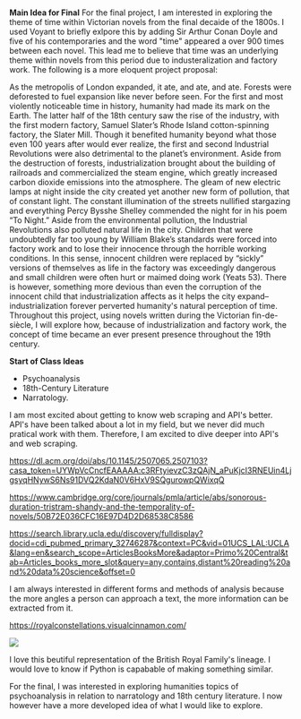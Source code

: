 # 

**Main Idea for Final**
For the final project, I am interested in exploring the theme of time within Victorian novels from the final decaide of the 1800s. I used Voyant to briefly exlpore this by adding Sir Arthur Conan Doyle and five of his contemporaries and the word "time" appeared a over 900 times between each novel. This lead me to believe that time was an underlying theme within novels from this period due to industeralization and factory work. The following is a more eloquent project proposal:

As the metropolis of London expanded, it ate, and ate, and ate. Forests were deforested to fuel expansion like never before seen. For the first and most violently noticeable time in history, humanity had made its mark on the Earth. The latter half of the 18th century saw the rise of the industry, with the first modern factory, Samuel Slater’s Rhode Island cotton-spinning factory, the Slater Mill. Though it benefited humanity beyond what those even 100 years after would ever realize, the first and second Industrial Revolutions were also detrimental to the planet’s environment. Aside from the destruction of forests, industrialization brought about the building of railroads and commercialized the steam engine, which greatly increased carbon dioxide emissions into the atmosphere. The gleam of new electric lamps at night inside the city created yet another new form of pollution, that of constant light. The constant illumination of the streets nullified stargazing and everything Percy Bysshe Shelley commended the night for in his poem “To Night.” Aside from the environmental pollution, the Industrial Revolutions also polluted natural life in the city. Children that were undoubtedly far too young by William Blake’s standards were forced into factory work and to lose their innocence through the horrible working conditions. In this sense, innocent children were replaced by “sickly” versions of themselves as life in the factory was exceedingly dangerous and small children were often hurt or maimed doing work (Yeats 53). There is however, something more devious than even the corruption of the innocent child that industrialization affects as it helps the city expand– industrialization forever perverted humanity's natural perception of time. Throughout this project, using novels written during the Victorian fin-de-siècle,  I will explore how, because of industrialization and factory work, the concept of time became an ever present presence throughout the 19th century.


**Start of Class Ideas**

* Psychoanalysis 
* 18th-Century Literature 
* Narratology.

I am most excited about getting to know web scraping and API's better. API's have been talked about a lot in my field, but we never did much pratical work with them. Therefore, I am excited to dive deeper into API's and web scraping. 

<https://dl.acm.org/doi/abs/10.1145/2507065.2507103?casa_token=UYWpVcCncfEAAAAA:c3RFtyievzC3zQAjN_aPuKjcI3RNEUin4LjgsyqHNywS6Ns91DVQ2KdaN0V6HxV9SQgurowpQWixqQ>

<https://www.cambridge.org/core/journals/pmla/article/abs/sonorous-duration-tristram-shandy-and-the-temporality-of-novels/50B72E036CFC16E97D4D2D68538C8586>

<https://search.library.ucla.edu/discovery/fulldisplay?docid=cdi_pubmed_primary_32746287&context=PC&vid=01UCS_LAL:UCLA&lang=en&search_scope=ArticlesBooksMore&adaptor=Primo%20Central&tab=Articles_books_more_slot&query=any,contains,distant%20reading%20and%20data%20science&offset=0>

I am always interested in different forms and methods of analysis because the more angles a person can approach a text, the more information can be extracted from it. 

<https://royalconstellations.visualcinnamon.com/>

<!DOCTYPE html>
<html>
<head>

<img src="https://d33wubrfki0l68.cloudfront.net/052ebd99d1a3471ad026a008e26c5620c029d9cc/c2c0b/img/portfolio/2016/royal-constellations/royal_constellations_detail_4.jpg">

</head>
</body>
</html>

I love this beutiful representation of the British Royal Family's lineage. I would love to know if Python is capabable of making something similar. 

For the final, I was interested in exploring humanities topics of psychoanalysis in relation to narratology and 18th century literature. 
I now however have a more developed idea of what I would like to explore. 

